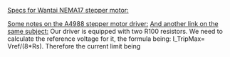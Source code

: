 [Specs for Wantai NEMA17 stepper motor:](https://www.cableworks.gr/ilektronika/arduino-and-microcontrollers/motors/stepper/nema-17-wantai-stepper-motor-42byghw609-4000g.cm-1.7a-3d-reprap-printer-ce-rosh-iso/)

[Some notes on the A4988 stepper motor driver:](https://reprap.org/wiki/A4988_vs_DRV8825_Chinese_Stepper_Driver_Boards)
[And another link on the same subject:](https://www.allegromicro.com/en/Products/Motor-Drivers/Brush-DC-Motor-Drivers/A4988.aspx)
Our driver is equipped with two R100 resistors. We need to calculate the reference voltage for it, the formula being: I_TripMax= Vref/(8*Rs).
Therefore the current limit being
